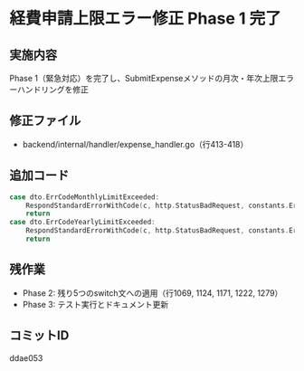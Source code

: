 # 経費申請上限エラー修正 Phase 1 完了

## 実施内容
Phase 1（緊急対応）を完了し、SubmitExpenseメソッドの月次・年次上限エラーハンドリングを修正

## 修正ファイル
- backend/internal/handler/expense_handler.go（行413-418）

## 追加コード
```go
case dto.ErrCodeMonthlyLimitExceeded:
    RespondStandardErrorWithCode(c, http.StatusBadRequest, constants.ErrMonthlyLimitExceeded, expenseErr.Message)
    return
case dto.ErrCodeYearlyLimitExceeded:
    RespondStandardErrorWithCode(c, http.StatusBadRequest, constants.ErrYearlyLimitExceeded, expenseErr.Message)
    return
```

## 残作業
- Phase 2: 残り5つのswitch文への適用（行1069, 1124, 1171, 1222, 1279）
- Phase 3: テスト実行とドキュメント更新

## コミットID
ddae053